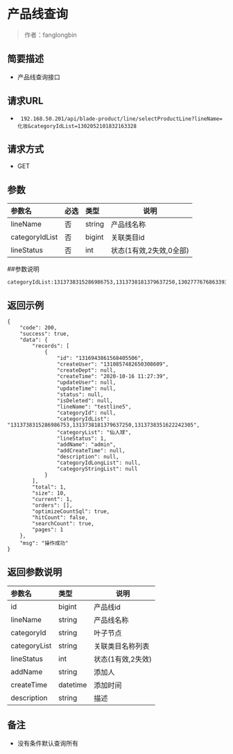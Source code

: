 # 产品线查询

> 作者：fanglongbin

## 简要描述

- 产品线查询接口

## 请求URL
- ` 192.168.50.201/api/blade-product/line/selectProductLine?lineName=化妆&categoryIdList=1302052101832163328`
  
## 请求方式
- GET 

## 参数

|参数名|必选|类型|说明|
|:----    |:---|:----- |-----   |
|lineName |否  |string |产品线名称   |
|categoryIdList |否  |bigint | 关联类目id    |
|lineStatus     |否  |int | 状态(1有效,2失效,0全部)     |

##参数说明
```
categoryIdList:1313738315286986753,1313738181379637250,1302777676863393794
```
## 返回示例 

``` 
{
    "code": 200,
    "success": true,
    "data": {
        "records": [
            {
                "id": "1316943861568405506",
                "createUser": "1310857482650308609",
                "createDept": null,
                "createTime": "2020-10-16 11:27:39",
                "updateUser": null,
                "updateTime": null,
                "status": null,
                "isDeleted": null,
                "lineName": "testline5",
                "categoryId": null,
                "categoryIdList": "1313738315286986753,1313738181379637250,1313738351622242305",
                "categoryList": "仙人球",
                "lineStatus": 1,
                "addName": "admin",
                "addCreateTime": null,
                "description": null,
                "categoryIdLongList": null,
                "categoryStringList": null
            }
        ],
        "total": 1,
        "size": 10,
        "current": 1,
        "orders": [],
        "optimizeCountSql": true,
        "hitCount": false,
        "searchCount": true,
        "pages": 1
    },
    "msg": "操作成功"
}
```

## 返回参数说明 

|参数名|类型|说明|
|:-----  |:-----|-----                           |
|id |bigint   |产品线id |
|lineName |string   |产品线名称  |
|categoryId |string   |叶子节点 |
|categoryList |string   |关联类目名称列表 |
|lineStatus |int   |状态(1有效,2失效)  |
|addName |string   |添加人 |
|createTime |datetime   |添加时间 |
|description |string   |描述 |


## 备注 

- 没有条件默认查询所有